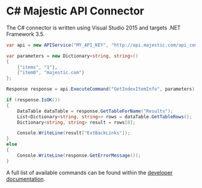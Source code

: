 C# Majestic API Connector
=========================

The C# connector is written using Visual Studio 2015 and targets .NET Framework 3.5.

```C#
var api = new APIService("MY_API_KEY", "http://api.majestic.com/api_command");

var parameters = new Dictionary<string, string>()
{
	{"items", "1"},
	{"item0", "majestic.com"}
};

Response response = api.ExecuteCommand("GetIndexItemInfo", parameters);

if (response.IsOK())
{
	DataTable dataTable = response.GetTableForName("Results");
	List<Dictionary<string, string>> rows = dataTable.GetTableRows();
	Dictionary<string, string> result = rows[0];

	Console.WriteLine(result["ExtBackLinks"]);
}
else
{
	Console.WriteLine(response.GetErrorMessage());
}
```

A full list of available commands can be found within the [developer documentation](http://developer-support.majestic.com/api/commands/).